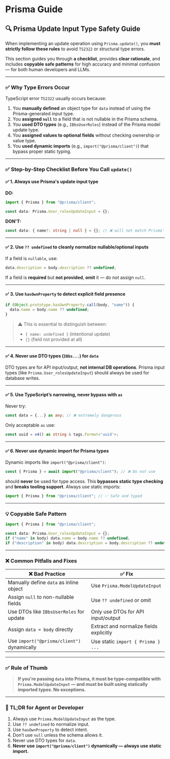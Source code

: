 # Prisma Guide

## 🔍 Prisma Update Input Type Safety Guide

When implementing an update operation using `Prisma.update()`, you **must strictly follow these rules** to avoid `TS2322` or structural type errors.

This section guides you through **a checklist**, provides **clear rationale**, and includes **copyable safe patterns** for high accuracy and minimal confusion — for both human developers and LLMs.

---

### ✅ Why Type Errors Occur

TypeScript error `TS2322` usually occurs because:

1. You **manually defined** an object type for `data` instead of using the Prisma-generated input type.
2. You **assigned `null`** to a field that is not nullable in the Prisma schema.
3. You **used DTO types** (e.g., `IBbsUserRoles`) instead of the Prisma model update type.
4. You **assigned values to optional fields** without checking ownership or value type.
5. You **used dynamic imports** (e.g., `import("@prisma/client")`) that bypass proper static typing.

---

### ✅ Step-by-Step Checklist Before You Call `update()`

#### ✅ 1. Always use Prisma's update input type

**DO:**

```ts
import { Prisma } from "@prisma/client";

const data: Prisma.User_rolesUpdateInput = {};
```

**DON'T:**

```ts
const data: { name?: string | null } = {}; // ❌ will not match Prisma's input type
```

---

#### ✅ 2. Use `?? undefined` to cleanly normalize nullable/optional inputs

If a field is `nullable`, use:

```ts
data.description = body.description ?? undefined;
```

If a field is **required** but **not provided**, **omit** it — do not assign `null`.

---

#### ✅ 3. Use `hasOwnProperty` to detect explicit field presence

```ts
if (Object.prototype.hasOwnProperty.call(body, "name")) {
  data.name = body.name ?? undefined;
}
```

> ⚠️ This is essential to distinguish between:
>
> * `{ name: undefined }` (intentional update)
> * `{}` (field not provided at all)

---

#### ✅ 4. Never use DTO types (`IBbs...`) for `data`

DTO types are for API input/output, **not internal DB operations**. Prisma input types (like `Prisma.User_rolesUpdateInput`) should always be used for database writes.

---

#### ✅ 5. Use TypeScript’s narrowing, never bypass with `as`

Never try:

```ts
const data = {...} as any; // ❌ extremely dangerous
```

Only acceptable `as` use:

```ts
const uuid = v4() as string & tags.Format<'uuid'>;
```

---

#### ✅ 6. Never use dynamic import for Prisma types

Dynamic imports like `import("@prisma/client")`:

```ts
const { Prisma } = await import("@prisma/client"); // ❌ Do not use
```

should **never** be used for type access. This **bypasses static type checking** and **breaks tooling support**. Always use static imports:

```ts
import { Prisma } from "@prisma/client"; // ✅ Safe and typed
```

---

### 💡 Copyable Safe Pattern

```ts
import { Prisma } from "@prisma/client";

const data: Prisma.User_rolesUpdateInput = {};
if ("name" in body) data.name = body.name ?? undefined;
if ("description" in body) data.description = body.description ?? undefined;
```

---

### ❌ Common Pitfalls and Fixes

| ❌ Bad Practice                             | ✅ Fix                                   |
| ------------------------------------------ | --------------------------------------- |
| Manually define `data` as inline object    | Use `Prisma.ModelUpdateInput`           |
| Assign `null` to non-nullable fields       | Use `?? undefined` or omit              |
| Use DTOs like `IBbsUserRoles` for update   | Only use DTOs for API input/output      |
| Assign `data = body` directly              | Extract and normalize fields explicitly |
| Use `import("@prisma/client")` dynamically | Use static `import { Prisma } ...`      |

---

### ✅ Rule of Thumb

> **If you're passing `data` into Prisma, it must be type-compatible with `Prisma.ModelUpdateInput` — and must be built using statically imported types. No exceptions.**

---

### 📎 TL;DR for Agent or Developer

1. Always use `Prisma.ModelUpdateInput` as the type.
2. Use `?? undefined` to normalize input.
3. Use `hasOwnProperty` to detect intent.
4. Don’t use `null` unless the schema allows it.
5. Never use DTO types for `data`.
6. **Never use `import("@prisma/client")` dynamically — always use static import.**
